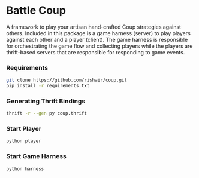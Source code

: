 Battle Coup
==========
A framework to play your artisan hand-crafted Coup strategies against others. Included in this package is a game harness (server) to play players against each other and a player (client). The game harness is responsible for orchestrating the game flow and collecting players while the players are thrift-based servers that are responsible for responding to game events.

### Requirements
```bash
git clone https://github.com/rishair/coup.git
pip install -r requirements.txt
```
### Generating Thrift Bindings
```bash
thrift -r --gen py coup.thrift
```

### Start Player
```bash
python player
```
### Start Game Harness
```bash
python harness
```